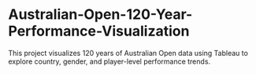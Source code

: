 # Australian-Open-120-Year-Performance-Visualization
This project visualizes 120 years of Australian Open data using Tableau to explore country, gender, and player-level performance trends.
